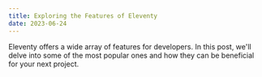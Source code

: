 ```yaml
---
title: Exploring the Features of Eleventy
date: 2023-06-24
---
```


Eleventy offers a wide array of features for developers.
In this post, we'll delve into some of the most popular ones
and how they can be beneficial for your next project.
